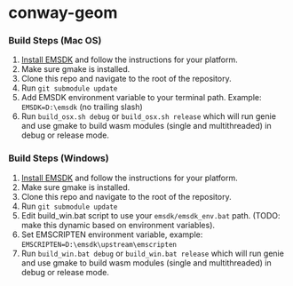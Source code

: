 # conway-geom

### Build Steps (Mac OS)

1. [Install EMSDK](https://github.com/emscripten-core/emsdk) and follow the instructions for your platform. 
2. Make sure gmake is installed. 
3. Clone this repo and navigate to the root of the repository.
4. Run ```git submodule update```
5. Add EMSDK environment variable to your terminal path. Example: ```EMSDK=D:\emsdk``` (no trailing slash)
6. Run ```build_osx.sh debug``` or ```build_osx.sh release``` which will run genie and use gmake to build wasm modules (single and multithreaded) in debug or release mode.

### Build Steps (Windows)
1. [Install EMSDK](https://github.com/emscripten-core/emsdk) and follow the instructions for your platform. 
2. Make sure gmake is installed. 
3. Clone this repo and navigate to the root of the repository.
4. Run ```git submodule update```
5. Edit build_win.bat script to use your ```emsdk/emsdk_env.bat``` path. (TODO: make this dynamic based on environment variables). 
6. Set EMSCRIPTEN environment variable, example: ```EMSCRIPTEN=D:\emsdk\upstream\emscripten```
7. Run ```build_win.bat debug``` or ```build_win.bat release``` which will run genie and use gmake to build wasm modules (single and multithreaded) in debug or release mode.